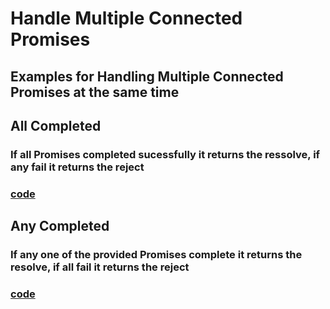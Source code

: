 # Handle Multiple Connected Promises

## Examples for Handling Multiple Connected Promises at the same time

## All Completed
### If all Promises completed sucessfully it returns the ressolve, if any fail it returns the reject
### [code](code_AllComplete.js)

## Any Completed
### If any one of the provided Promises complete it returns the resolve, if all fail it returns the reject
### [code](code_AnyComplete.js)